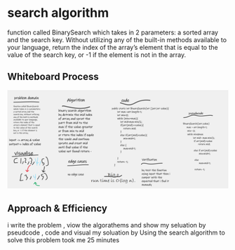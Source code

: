 #  search algorithm
function called BinarySearch which takes in 2 parameters: a sorted array and the search key. Without utilizing any of the built-in methods available to your language, return the index of the array’s element that is equal to the value of the search key, or -1 if the element is not in the array.


## Whiteboard Process
![The San Juan Mountains are beautiful!]( BinarrySearch.png "San Juan Mountains")

## Approach & Efficiency
i write the problem , viow the algorathems and show my seluation by pseudcode , code and visual my soluation by Using the search algorithm to solve this problem took me 25 minutes